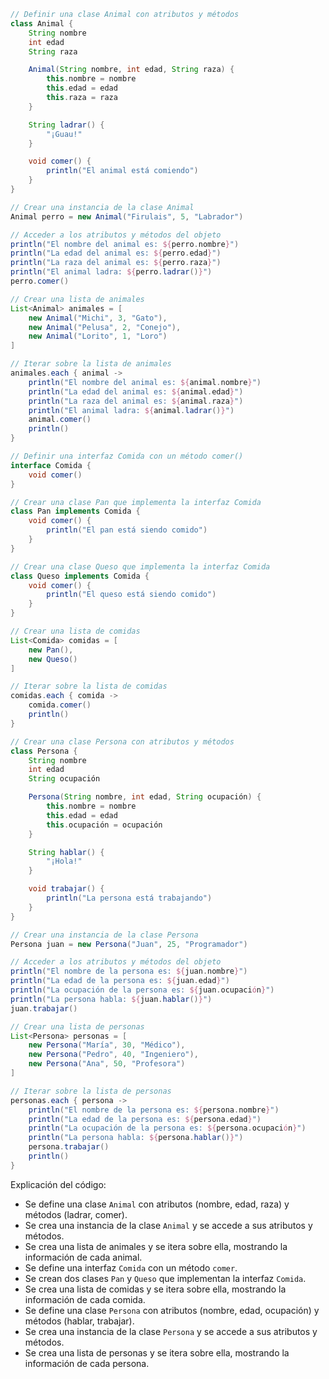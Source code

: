 ```groovy
// Definir una clase Animal con atributos y métodos
class Animal {
    String nombre
    int edad
    String raza

    Animal(String nombre, int edad, String raza) {
        this.nombre = nombre
        this.edad = edad
        this.raza = raza
    }

    String ladrar() {
        "¡Guau!"
    }

    void comer() {
        println("El animal está comiendo")
    }
}

// Crear una instancia de la clase Animal
Animal perro = new Animal("Firulais", 5, "Labrador")

// Acceder a los atributos y métodos del objeto
println("El nombre del animal es: ${perro.nombre}")
println("La edad del animal es: ${perro.edad}")
println("La raza del animal es: ${perro.raza}")
println("El animal ladra: ${perro.ladrar()}")
perro.comer()

// Crear una lista de animales
List<Animal> animales = [
    new Animal("Michi", 3, "Gato"),
    new Animal("Pelusa", 2, "Conejo"),
    new Animal("Lorito", 1, "Loro")
]

// Iterar sobre la lista de animales
animales.each { animal ->
    println("El nombre del animal es: ${animal.nombre}")
    println("La edad del animal es: ${animal.edad}")
    println("La raza del animal es: ${animal.raza}")
    println("El animal ladra: ${animal.ladrar()}")
    animal.comer()
    println()
}

// Definir una interfaz Comida con un método comer()
interface Comida {
    void comer()
}

// Crear una clase Pan que implementa la interfaz Comida
class Pan implements Comida {
    void comer() {
        println("El pan está siendo comido")
    }
}

// Crear una clase Queso que implementa la interfaz Comida
class Queso implements Comida {
    void comer() {
        println("El queso está siendo comido")
    }
}

// Crear una lista de comidas
List<Comida> comidas = [
    new Pan(),
    new Queso()
]

// Iterar sobre la lista de comidas
comidas.each { comida ->
    comida.comer()
    println()
}

// Crear una clase Persona con atributos y métodos
class Persona {
    String nombre
    int edad
    String ocupación

    Persona(String nombre, int edad, String ocupación) {
        this.nombre = nombre
        this.edad = edad
        this.ocupación = ocupación
    }

    String hablar() {
        "¡Hola!"
    }

    void trabajar() {
        println("La persona está trabajando")
    }
}

// Crear una instancia de la clase Persona
Persona juan = new Persona("Juan", 25, "Programador")

// Acceder a los atributos y métodos del objeto
println("El nombre de la persona es: ${juan.nombre}")
println("La edad de la persona es: ${juan.edad}")
println("La ocupación de la persona es: ${juan.ocupación}")
println("La persona habla: ${juan.hablar()}")
juan.trabajar()

// Crear una lista de personas
List<Persona> personas = [
    new Persona("María", 30, "Médico"),
    new Persona("Pedro", 40, "Ingeniero"),
    new Persona("Ana", 50, "Profesora")
]

// Iterar sobre la lista de personas
personas.each { persona ->
    println("El nombre de la persona es: ${persona.nombre}")
    println("La edad de la persona es: ${persona.edad}")
    println("La ocupación de la persona es: ${persona.ocupación}")
    println("La persona habla: ${persona.hablar()}")
    persona.trabajar()
    println()
}
```

Explicación del código:

* Se define una clase `Animal` con atributos (nombre, edad, raza) y métodos (ladrar, comer).
* Se crea una instancia de la clase `Animal` y se accede a sus atributos y métodos.
* Se crea una lista de animales y se itera sobre ella, mostrando la información de cada animal.
* Se define una interfaz `Comida` con un método `comer`.
* Se crean dos clases `Pan` y `Queso` que implementan la interfaz `Comida`.
* Se crea una lista de comidas y se itera sobre ella, mostrando la información de cada comida.
* Se define una clase `Persona` con atributos (nombre, edad, ocupación) y métodos (hablar, trabajar).
* Se crea una instancia de la clase `Persona` y se accede a sus atributos y métodos.
* Se crea una lista de personas y se itera sobre ella, mostrando la información de cada persona.